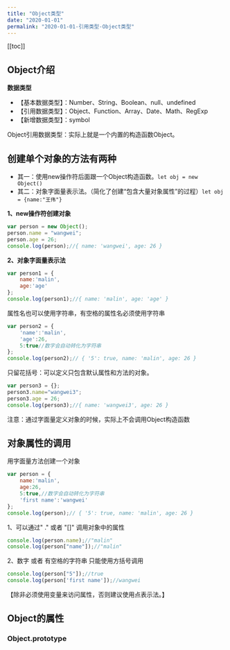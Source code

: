 ```yaml
---
title: "Object类型"
date: "2020-01-01"
permalink: "2020-01-01-引用类型-Object类型"
---
```


[[toc]]
## Object介绍
**数据类型**
* 【基本数据类型】：Number、String、Boolean、null、undefined
* 【引用数据类型】：Object、Function、Array、Date、Math、RegExp
* 【新增数据类型】：symbol

Object引用数据类型：实际上就是一个内置的构造函数Object。

## 创建单个对象的方法有两种
*   其一：使用new操作符后面跟一个Object构造函数。`let obj = new Object()`
*   其二：对象字面量表示法。（简化了创建“包含大量对象属性”的过程）`let obj = {name:"王伟"}`

**1、new操作符创建对象**
```javascript
var person = new Object();
person.name = "wangwei";
person.age = 26;
console.log(person);//{ name: 'wangwei', age: 26 }
```
**2、对象字面量表示法**
```javascript
var person1 = {
    name:'malin',
    age:'age'
};
console.log(person1);//{ name: 'malin', age: 'age' }
```
属性名也可以使用字符串，有空格的属性名必须使用字符串

```javascript
var person2 = {
    'name':'malin',
    'age':26,
    5:true//数字会自动转化为字符串
};
console.log(person2);// { '5': true, name: 'malin', age: 26 }
```
只留花括号：可以定义只包含默认属性和方法的对象。

```javascript
var person3 = {};
person3.name="wangwei3";
person3.age = 26;
console.log(person3);//{ name: 'wangwei3', age: 26 }
```
注意：通过字面量定义对象的时候，实际上不会调用Object构造函数

## 对象属性的调用
用字面量方法创建一个对象
```javascript
var person = {
    name:'malin',
    age:26,
    5:true,//数字会自动转化为字符串
    'first name':'wangwei'
};
console.log(person);// { '5': true, name: 'malin', age: 26 }
```
1、可以通过" ." 或者 "[]" 调用对象中的属性
```javascript
console.log(person.name);//"malin"
console.log(person["name"]);//"malin"
```
2、数字 或者 有空格的字符串 只能使用方括号调用

```javascript
console.log(person["5"]);//true
console.log(person['first name']);//wangwei
```
【除非必须使用变量来访问属性，否则建议使用点表示法。】

## Object的属性
### Object.prototype

